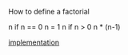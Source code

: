 
How to define a factorial

n if n == 0 n = 1
n if n > 0  n * (n-1)

[implementation](../../exercises/basic/Factorial.scala)
